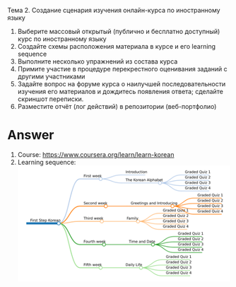 Тема 2. Создание сценария изучения онлайн-курса по иностранному языку
1. Выберите массовый открытый (публично и бесплатно доступный) курс по иностранному языку
2. Создайте схемы расположения материала в курсе и его learning sequence
3. Выполните несколько упражнений из состава курса
4. Примите участие в процедуре перекрестного оценивания заданий с другими участниками
5. Задайте вопрос на форуме курса о наилучшей последовательности изучения его материалов и дождитесь появления ответа;
   сделайте скриншот переписки.
6. Разместите отчёт (лог действий) в репозитории (веб-портфолио)

# Answer
1. Course: https://www.coursera.org/learn/learn-korean
2. Learning sequence:
   ![img/KoreanCourse.png](img/KoreanCourse.png)
